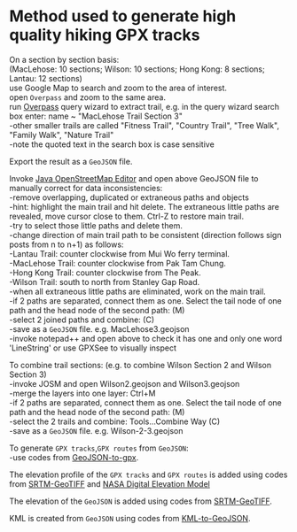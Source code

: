 # Method used to generate high quality hiking GPX tracks<br>
On a section by section basis:
<br>(MacLehose: 10 sections; Wilson: 10 sections; Hong Kong: 8 sections; Lantau: 12 sections)
<br>use Google Map to search and zoom to the area of interest. 
<br>open `Overpass` and zoom to the same area.
<br>run [Overpass](https://www.overpass-turbo.eu) query wizard to extract trail, e.g. in the query wizard search box enter: name ~ "MacLehose Trail Section 3"
<br>-other smaller trails are called "Fitness Trail", "Country Trail", "Tree Walk", "Family Walk", "Nature Trail"
<br>-note the quoted text in the search box is case sensitive

Export the result as a `GeoJSON` file.

Invoke [Java OpenStreetMap Editor](https://josm.openstreetmap.de/) and open above GeoJSON file to manually correct for data inconsistencies:
<br>-remove overlapping, duplicated or extraneous paths and objects
<br>-hint: highlight the main trail and hit delete. The extraneous little paths are revealed, move cursor close to them. Ctrl-Z to restore main trail.
<br>-try to select those little paths and delete them.
<br>-change direction of main trail path to be consistent (direction follows sign posts from n to n+1) as follows:
<br>-Lantau Trail: counter clockwise from Mui Wo ferry terminal. 
<br>-MacLehose Trail: counter clockwise from Pak Tam Chung.
<br>-Hong Kong Trail: counter clockwise from The Peak. 
<br>-Wilson Trail: south to north from Stanley Gap Road.
<br>-when all extraneous little paths are eliminated, work on the main trail.
<br>-if 2 paths are separated, connect them as one. Select the tail node of one path and the head node of the second path: (M)
<br>-select 2 joined paths and combine: (C) 
<br>-save as a `GeoJSON` file. e.g. MacLehose3.geojson
<br>-invoke notepad++ and open above to check it has one and only one word 'LineString' or use GPXSee to visually inspect

To combine trail sections: (e.g. to combine Wilson Section 2 and Wilson Section 3)
<br>-invoke JOSM and open Wilson2.geojson and Wilson3.geojson
<br>-merge the layers into one layer: Ctrl+M
<br>-if 2 paths are separated, connect them as one. Select the tail node of one path and the head node of the second path: (M)
<br>-select the 2 trails and combine: Tools...Combine Way (C)
<br>-save as a `GeoJSON` file. e.g. Wilson-2-3.geojson

To generate `GPX tracks`,`GPX routes` from `GeoJSON`:
<br>-use codes from [GeoJSON-to-gpx](https://github.com/nicholas-fong/GeoJSON-to-gpx). 

The elevation profile of the `GPX tracks` and `GPX routes` is added using codes from [SRTM-GeoTIFF](https://github.com/nicholas-fong/SRTM-GeoTIFF) and [NASA Digital Elevation Model](https://earthdata.nasa.gov/learn/articles/new-aster-gdem)

The elevation of the `GeoJSON` is added using codes from [SRTM-GeoTIFF](https://github.com/nicholas-fong/SRTM-GeoTIFF). 

KML is created from `GeoJSON` using codes from [KML-to-GeoJSON](https://github.com/nicholas-fong/KML-to-geoJSON).
